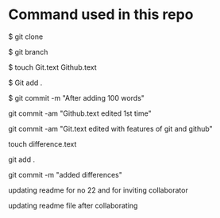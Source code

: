 # Command used in this repo
$ git clone

$ git branch

$ touch Git.text  Github.text

$ Git add .

$ git commit -m "After adding 100 words"

git commit -am "Github.text edited 1st time"

git commit -am "Git.text edited with features of git and github"

touch difference.text

git add .

git commit -m "added differences"

updating readme for no 22 and for inviting collaborator

updating readme file after collaborating